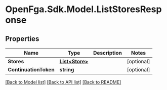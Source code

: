# OpenFga.Sdk.Model.ListStoresResponse

## Properties

Name | Type | Description | Notes
------------ | ------------- | ------------- | -------------
**Stores** | [**List&lt;Store&gt;**](Store.md) |  | [optional] 
**ContinuationToken** | **string** |  | [optional] 

[[Back to Model list]](../README.md#models) [[Back to API list]](../README.md#api-endpoints) [[Back to README]](../README.md)

